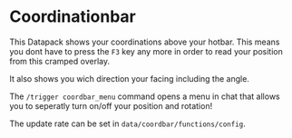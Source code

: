 # Coordinationbar

This Datapack shows your coordinations above your hotbar.
This means you dont have to press the `F3` key any more in order to read your position from this cramped overlay.

It also shows you wich direction your facing including the angle.

The `/trigger coordbar_menu` command opens a menu in chat that allows you to seperatly turn on/off your position and rotation!

The update rate can be set in `data/coordbar/functions/config`.
